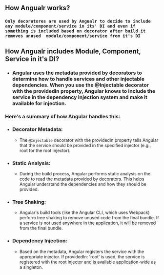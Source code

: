 ## How Angualr works?

### `Only decoratores are used by Angualr to decide to include any module/component/service in its' DI and even if something is included based on decorator after build it removes unused  module/component/service from it's DI`

## How Angualr includes Module, Component, Service in it's DI?

- ###  Angular uses the metadata provided by decorators to determine how to handle services and other injectable dependencies. When you use the @Injectable decorator with the providedIn property, Angular knows to include the service in the dependency injection system and make it available for injection.

### Here's a summary of how Angular handles this:

- ### Decorator Metadata: 
    - The `@Injectable` decorator with the providedIn property tells Angular that the service should be provided in the specified injector (e.g., root for the root injector).

- ### Static Analysis: 
    - During the build process, Angular performs static analysis on the code to read the metadata provided by decorators. This helps Angular understand the dependencies and how they should be provided.

- ### Tree Shaking: 
    - Angular's build tools (like the Angular CLI, which uses Webpack) perform tree shaking to remove unused code from the final bundle. If a service is not used anywhere in the application, it will be removed from the final bundle.

- ### Dependency Injection: 
    - Based on the metadata, Angular registers the service with the appropriate injector. If providedIn: 'root' is used, the service is registered with the root injector and is available application-wide as a singleton.

